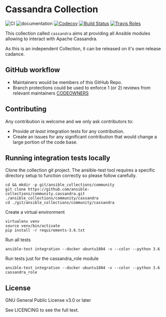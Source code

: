 # Cassandra Collection
![CI](https://github.com/ansible-collections/community.cassandra/workflows/CI/badge.svg)
![documentation](https://github.com/ansible-collections/community.cassandra/workflows/documentation/badge.svg)
[![Codecov](https://img.shields.io/codecov/c/github/ansible-collections/community.cassandra)](https://codecov.io/gh/ansible-collections/community.cassandra)
[![Build Status](https://travis-ci.com/ansible-collections/community.cassandra.svg?branch=master)](https://travis-ci.com/ansible-collections/community.cassandra)
[![Travis Roles](https://travis-ci.com/rhysmeister/AutomatingCassandraWithAnsible.svg?token=EZq8qB3ASZpTwAxAkbiU&branch=master)](https://travis-ci.com/rhysmeister/AutomatingCassandraWithAnsible)

This collection called `cassandra` aims at providing all Ansible modules allowing to interact with Apache Cassandra.

As this is an independent Collection, it can be released on it's own release cadance.

## GitHub workflow

* Maintainers would be members of this GitHub Repo.
* Branch protections could be used to enforce 1 (or 2) reviews from relevant maintainers [CODEOWNERS](.github/CODEOWNERS)

## Contributing

Any contribution is welcome and we only ask contributors to:
* Provide *at least* integration tests for any contribution.
* Create an issues for any significant contribution that would change a large portion of the code base.

## Running integration tests locally

Clone the collection git project. The ansible-test tool requires a specific directory setup to function correctly so please follow carefully.

```
cd && mkdir -p git/ansible_collections/community
git clone https://github.com/ansible-collections/community.cassandra.git ./ansible_collections/community/cassandra
cd ./git/ansible_collections/community/cassandra
```

Create a virtual environment

```
virtualenv venv
source venv/bin/activate
pip install -r requirements-3.6.txt
```

Run all tests

```
ansible-test integration --docker ubuntu1804 -v --color --python 3.6
```

Run tests just for the cassandra_role module

```
ansible-test integration --docker ubuntu1804 -v --color --python 3.6 cassandra_role
```


## License

GNU General Public License v3.0 or later

See LICENCING to see the full text.

